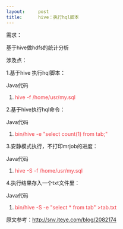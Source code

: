 ```yaml
---
layout:     post
title:      hive：执行hql脚本
---
```

<div id="article_content" class="article_content clearfix csdn-tracking-statistics" data-pid="blog" data-mod="popu_307" data-dsm="post">
								            <link rel="stylesheet" href="https://csdnimg.cn/release/phoenix/template/css/ck_htmledit_views-f76675cdea.css">
						<div class="htmledit_views" id="content_views">
                <p>需求：</p>

<p>基于hive做hdfs的统计分析</p>

<p>涉及点：</p>

<p>1.基于hive 执行hql脚本：</p>

<p>Java代码 </p>

<ol><li><span style="color:#f33b45;">hive -f /home/usr/my.sql  </span></li>
</ol><p>2.基于hive执行hql命令：</p>

<p>Java代码 </p>

<ol><li><span style="color:#f33b45;">bin/hive -e "select count(1) from tab;"  </span></li>
</ol><p>3.安静模式执行，不打印mrjob的进度：</p>

<p>Java代码 </p>

<ol><li><span style="color:#f33b45;">hive -S -f /home/usr/my.sql  </span></li>
</ol><p>4.执行结果存入一个txt文件里：</p>

<p>Java代码 </p>

<ol><li><span style="color:#f33b45;">bin/hive -S -e "select * from tab" &gt;tab.txt  </span></li>
</ol><p><span>原文参考：</span><a href="http://snv.iteye.com/blog/2082174" rel="nofollow"><span>http://snv.iteye.com/blog/2082174</span></a></p>            </div>
                </div>